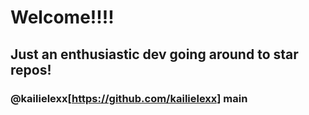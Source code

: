 # Welcome!!!!

## Just an enthusiastic dev going around to star repos! 

### @kailielexx[https://github.com/kailielexx] main
